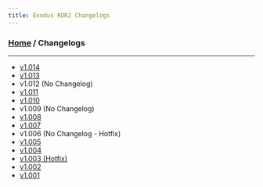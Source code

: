 ```yaml
---
title: Exodus RDR2 Changelogs
---
```

### [Home](../index.md) / Changelogs
---
- [v1.014](Changelogs/v1.014.md)
- [v1.013](Changelogs/v1.013.md)
- v1.012 (No Changelog)
- [v1.011](Changelogs/v1.011.md)
- [v1.010](Changelogs/v1.010.md)
- v1.009 (No Changelog)
- [v1.008](Changelogs/v1.008.md)
- [v1.007](Changelogs/v1.007.md)
- v1.006 (No Changelog - Hotfix)
- [v1.005](Changelogs/v1.005.md)
- [v1.004](Changelogs/v1.004.md)
- [v1.003 (Hotfix)](Changelogs/v1.003.md)
- [v1.002](Changelogs/v1.002.md)
- [v1.001](Changelogs/v1.001.md)
